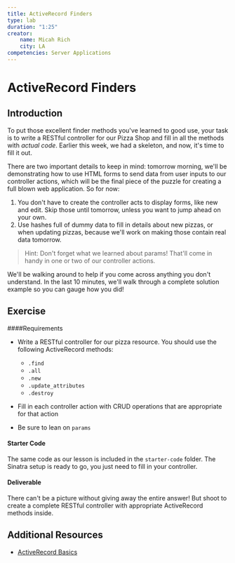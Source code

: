 ```yaml
---
title: ActiveRecord Finders
type: lab
duration: "1:25"
creator:
    name: Micah Rich
    city: LA
competencies: Server Applications
---
```


# ActiveRecord Finders

## Introduction

To put those excellent finder methods you've learned to good use, your task is to write a RESTful controller for our Pizza Shop and fill in all the methods with _actual code_. Earlier this week, we had a skeleton, and now, it's time to fill it out.

There are two important details to keep in mind: tomorrow morning, we'll be demonstrating how to use HTML forms to send data from user inputs to our controller actions, which will be the final piece of the puzzle for creating a full blown web application. So for now:

1. You don't have to create the controller acts to display forms, like new and edit. Skip those until tomorrow, unless you want to jump ahead on your own.
2. Use hashes full of dummy data to fill in details about new pizzas, or when updating pizzas, because we'll work on making those contain real data tomorrow.

> Hint: Don't forget what we learned about params! That'll come in handy in one or two of our controller actions.

We'll be walking around to help if you come across anything you don't understand. In the last 10 minutes, we'll walk through a complete solution example so you can gauge how you did!

## Exercise

####Requirements

- Write a RESTful controller for our pizza resource.  You should use the following ActiveRecord methods:

  - ```.find```
  - ```.all```
  - ```.new```
  - ```.update_attributes```
  - ```.destroy```

- Fill in each controller action with CRUD operations that are appropriate for that action

- Be sure to lean on ```params```

#### Starter Code

The same code as our lesson is included in the `starter-code` folder. The Sinatra setup is ready to go, you just need to fill in your controller.

#### Deliverable

There can't be a picture without giving away the entire answer!  But shoot to create a complete RESTful controller with appropriate ActiveRecord methods inside.

## Additional Resources

- [ActiveRecord Basics](http://guides.rubyonrails.org/active_record_basics.html)
